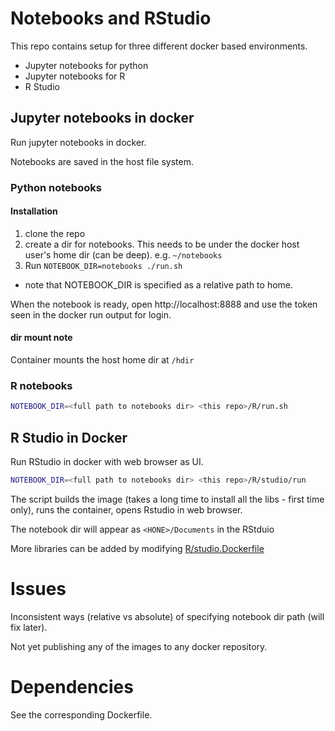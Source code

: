 # Notebooks and RStudio
This repo contains setup for three different docker based environments.
- Jupyter notebooks for python
- Jupyter notebooks for R
- R Studio

## Jupyter notebooks in docker
Run jupyter notebooks in docker.
 
Notebooks are saved in the host file system.

### Python notebooks
#### Installation

1. clone the repo
2. create a dir for notebooks. This needs to be under the docker host user's home dir (can be deep). e.g. `~/notebooks`
3. Run `NOTEBOOK_DIR=notebooks ./run.sh`
  * note that NOTEBOOK_DIR is specified as a relative path to home.

When the notebook is ready, open http://localhost:8888 and use the token seen in the docker run output for login.


#### dir mount note
Container mounts the host home dir at `/hdir`

### R notebooks
```bash
NOTEBOOK_DIR=<full path to notebooks dir> <this repo>/R/run.sh 
```

## R Studio in Docker
Run RStudio in docker with web browser as UI.
```bash
NOTEBOOK_DIR=<full path to notebooks dir> <this repo>/R/studio/run
```

The script builds the image (takes a long time to install all the libs - first time only),
runs the container, opens Rstudio in web browser.

The notebook dir will appear as `<HONE>/Documents` in the RStduio

More libraries can be added by modifying 
[R/studio.Dockerfile](./R/studio/Dockerfile)

# Issues
Inconsistent ways (relative vs absolute) of specifying notebook dir path (will fix later).

Not yet publishing any of the images to any docker repository.

# Dependencies
See the corresponding Dockerfile.

